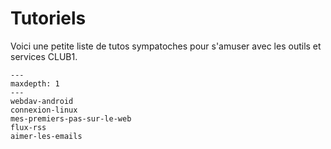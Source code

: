Tutoriels
=========

Voici une petite liste de tutos sympatoches pour s'amuser avec les outils et services CLUB1.


```{toctree}
---
maxdepth: 1
---
webdav-android
connexion-linux
mes-premiers-pas-sur-le-web
flux-rss
aimer-les-emails
```
